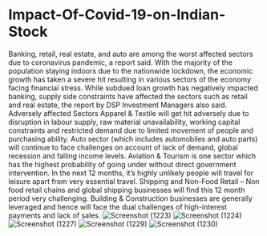 # Impact-Of-Covid-19-on-Indian-Stock
Banking, retail, real estate, and auto are among the worst affected sectors due to coronavirus pandemic, a report said. With the majority of the population staying indoors due to the nationwide lockdown, the economic growth has taken a severe hit resulting in various sectors of the economy facing financial stress. While subdued loan growth has negatively impacted banking, supply side constraints have affected the sectors such as retail and real estate, the report by DSP Investment Managers also said.
Adversely affected Sectors Apparel & Textile will get hit adversely due to disruption in labour supply, raw material unavailability, working capital constraints and restricted demand due to limited movement of people and purchasing ability. Auto sector (which includes automobiles and auto parts) will continue to face challenges on account of lack of demand, global recession and falling income levels. Aviation & Tourism is one sector which has the highest probability of going under without direct government intervention. In the next 12 months, it’s highly unlikely people will travel for leisure apart from very essential travel. Shipping and Non-Food Retail – Non food retail chains and global shipping businesses will find this 12 month period very challenging. Building & Construction businesses are generally leveraged and hence will face the dual challenges of high-interest payments and lack of sales.
![Screenshot (1223)](https://user-images.githubusercontent.com/96687953/155763736-4cbf757f-e889-4b66-8413-9b41252191e7.png)
![Screenshot (1224)](https://user-images.githubusercontent.com/96687953/155763744-6aff8048-4f48-47c7-9f3e-1d9e0d221734.png)
![Screenshot (1227)](https://user-images.githubusercontent.com/96687953/155763769-74c02753-89df-49d2-837a-83dd3bec8d6c.png)
![Screenshot (1229)](https://user-images.githubusercontent.com/96687953/155763827-00b13fc1-8a57-4688-b519-c03c93c9ff0a.png)
![Screenshot (1230)](https://user-images.githubusercontent.com/96687953/155763839-3fe1bf02-0d82-4167-b6d3-956adc583d37.png)

